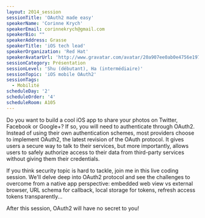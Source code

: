 ```yaml
---
layout: 2014_session
sessionTitle: 'OAuth2 made easy'
speakerName: 'Corinne Krych'
speakerEmail: corinnekrych@gmail.com
speakerBio: ""
speakerAddress: Grasse
speakerTitle: 'iOS tech lead'
speakerOrganization: 'Red Hat'
speakerAvatarUrl: 'http://www.gravatar.com/avatar/20a907ee0ab0e4756e19727209d0ac64?size=200&default=mm'
sessionCategory: Présentation
sessionLevel: 'Shu (débutant), Ha (intermédiaire)'
sessionTopic: 'iOS mobile OAuth2'
sessionTags:
  - Mobilité
scheduleDay: '2'
scheduleOrder: '4'
scheduleRoom: A105
---
```


Do you want to build a cool iOS app to share your photos on Twitter, Facebook or Google+? If so, you will need to authenticate through OAuth2. Instead of using their own authentication schemes, most providers choose to implement OAuth2, the latest revision of the OAuth protocol. It gives users a secure way to talk to their services, but more importantly, allows users to safely authorize access to their data from third-party services without giving them their credentials.

If you think security topic is hard to tackle, join me in this live coding session. We'll delve deep into OAuth2 protocol and see the challenges to overcome from a native app perspective: embedded web view vs external browser, URL schema for callback, local storage for tokens, refresh access tokens transparently...

After this session, OAuth2 will have no secret to you!
